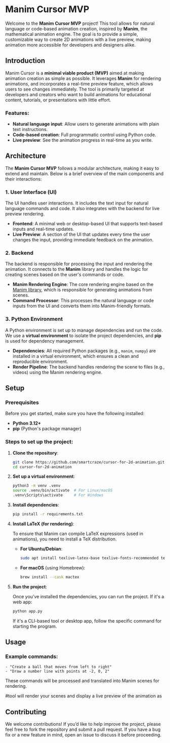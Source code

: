 
# Manim Cursor MVP

Welcome to the **Manim Cursor MVP** project! This tool allows for natural language or code-based animation creation, inspired by **Manim**, the mathematical animation engine. The goal is to provide a simple, customizable way to create 2D animations with a live preview, making animation more accessible for developers and designers alike.

## Introduction

Manim Cursor is a **minimal viable product (MVP)** aimed at making animation creation as simple as possible. It leverages **Manim** for rendering animations, and incorporates a real-time preview feature, which allows users to see changes immediately. The tool is primarily targeted at developers and creators who want to build animations for educational content, tutorials, or presentations with little effort.

### Features:

* **Natural language input**: Allow users to generate animations with plain text instructions.
* **Code-based creation**: Full programmatic control using Python code.
* **Live preview**: See the animation progress in real-time as you write.

## Architecture

The **Manim Cursor MVP** follows a modular architecture, making it easy to extend and maintain. Below is a brief overview of the main components and their interactions:

### 1. **User Interface (UI)**

The UI handles user interactions. It includes the text input for natural language commands and code. It also integrates with the backend for live preview rendering.

* **Frontend**: A minimal web or desktop-based UI that supports text-based inputs and real-time updates.
* **Live Preview**: A section of the UI that updates every time the user changes the input, providing immediate feedback on the animation.

### 2. **Backend**

The backend is responsible for processing the input and rendering the animation. It connects to the **Manim** library and handles the logic for creating scenes based on the user's commands or code.

* **Manim Rendering Engine**: The core rendering engine based on the [Manim library](https://www.manim.community/), which is responsible for generating animations from scenes.
* **Command Processor**: This processes the natural language or code inputs from the UI and converts them into Manim-friendly formats.

### 3. **Python Environment**

A Python environment is set up to manage dependencies and run the code. We use a **virtual environment** to isolate the project dependencies, and **pip** is used for dependency management.

* **Dependencies**: All required Python packages (e.g., `manim`, `numpy`) are installed in a virtual environment, which ensures a clean and reproducible environment.
* **Render Pipeline**: The backend handles rendering the scene to files (e.g., videos) using the Manim rendering engine.

## Setup

### Prerequisites

Before you get started, make sure you have the following installed:

* **Python 3.12+**
* **pip** (Python's package manager)

### Steps to set up the project:

1. **Clone the repository**:

   ```bash
   git clone https://github.com/smartcraze/cursor-for-2d-animation.git
   cd cursor-for-2d-animation
   ```

2. **Set up a virtual environment**:

   ```bash
   python3 -m venv .venv
   source .venv/bin/activate  # For Linux/macOS
   .venv\Scripts\activate     # For Windows
   ```

3. **Install dependencies**:

   ```bash
   pip install -r requirements.txt
   ```

4. **Install LaTeX (for rendering)**:

   To ensure that Manim can compile LaTeX expressions (used in animations), you need to install a TeX distribution.

   * **For Ubuntu/Debian**:

     ```bash
     sudo apt install texlive-latex-base texlive-fonts-recommended texlive-latex-extra dvipng
     ```

   * **For macOS** (using Homebrew):

     ```bash
     brew install --cask mactex
     ```

5. **Run the project**:

   Once you’ve installed the dependencies, you can run the project. If it's a web app:

   ```bash
   python app.py
   ```

   If it's a CLI-based tool or desktop app, follow the specific command for starting the program.

## Usage


### Example commands:

```text
- "Create a ball that moves from left to right"
- "Draw a number line with points at -2, 0, 2"
```

These commands will be processed and translated into Manim scenes for rendering.

#tool will render your scenes and display a live preview of the animation as 
## Contributing

We welcome contributions! If you’d like to help improve the project, please feel free to fork the repository and submit a pull request. If you have a bug fix or a new feature in mind, open an issue to discuss it before proceeding.
